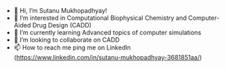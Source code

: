 - 👋 Hi, I’m Sutanu Mukhopadhyay!
- 👀 I’m interested in Computational Biophysical Chemistry and Computer-Aided Drug Design (CADD)
- 🌱 I’m currently learning Advanced topics of computer simulations
- 💞️ I’m looking to collaborate on CADD
- 📫 How to reach me ping me on LinkedIn (https://www.linkedin.com/in/sutanu-mukhopadhyay-3681851aa/)

<!---
mukherjeesutanu/mukherjeesutanu is a ✨ special ✨ repository because its `README.md` (this file) appears on your GitHub profile.
You can click the Preview link to take a look at your changes.
--->
